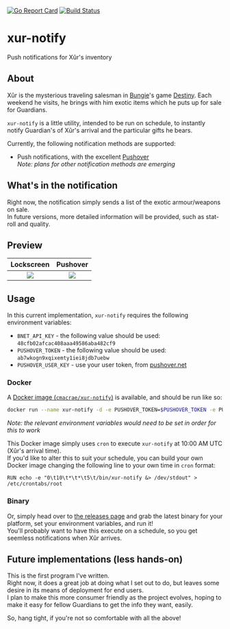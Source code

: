 [![Go Report Card](https://goreportcard.com/badge/github.com/cmacrae/xur-notify)](https://goreportcard.com/report/github.com/cmacrae/xur-notify) [![Build Status](https://travis-ci.org/cmacrae/xur-notify.svg?branch=master)](https://travis-ci.org/cmacrae/xur-notify)
# xur-notify
Push notifications for Xûr's inventory

## About
Xûr is the mysterious traveling salesman in [Bungie](https://bungie.net)'s game [Destiny](https://www.destinythegame.com/uk/en/home). Each weekend he visits, he brings with him exotic items which he puts up for sale for Guardians.  

`xur-notify` is a little utility, intended to be run on schedule, to instantly notify Guardian's of Xûr's arrival and the particular gifts he bears.

Currently, the following notification methods are supported:  
- Push notifications, with the excellent [Pushover](https://pushover.net)  
_Note: plans for other notification methods are emerging_

## What's in the notification
Right now, the notification simply sends a list of the exotic armour/weapons on sale.  
In future versions, more detailed information will be provided, such as stat-roll and quality.

## Preview
Lockscreen                 |  Pushover
:-------------------------:|:-------------------------:
![](http://i.imgur.com/j1YJwSN.png)  |  ![](http://i.imgur.com/l6dbZq4.png)

## Usage
In this current implementation, `xur-notify` requires the following environment variables:  
- `BNET_API_KEY` - the following value should be used: `48cfb02afcac408aaa49586aba482cf9`
- `PUSHOVER_TOKEN` - the following value should be used: `ab7wkogn9xqixemty1iei8jdb7uebw`
- `PUSHOVER_USER_KEY` - use your user token, from [pushover.net](https://pushover.net)

### Docker
A [Docker image (`cmacrae/xur-notify`)](https://hub.docker.com/r/cmacrae/xur-notify/) is available, and should be run like so:
``` bash
docker run --name xur-notify -d -e PUSHOVER_TOKEN=$PUSHOVER_TOKEN -e PUSHOVER_USER_KEY=$PUSHOVER_USER_KEY -e BNET_API_KEY=$BNET_API_KEY cmacrae/xur-notify:1.0.0-alpha
```
_Note: the relevant environment variables would need to be set in order for this to work_

This Docker image simply uses `cron` to execute `xur-notify` at 10:00 AM UTC (Xûr's arrival time).  
If you'd like to alter this to suit your schedule, you can build your own Docker image changing the following line to your own time in `cron` format:  
``` cron
RUN echo -e "0\t10\t*\t*\t5\t/bin/xur-notify &> /dev/stdout" > /etc/crontabs/root
```

### Binary
Or, simply head over to [the releases page](https://github.com/cmacrae/xur-notify/releases) and grab the latest binary for your platform, set your environment variables, and run it!  
You'll probably want to have this execute on a schedule, so you get seemless notifications when Xûr arrives.

## Future implementations (less hands-on)
This is the first program I've written.  
Right now, it does a great job at doing what I set out to do, but leaves some desire in its means of deployment for end users.  
I plan to make this more consumer friendly as the project evolves, hoping to make it easy for fellow Guardians to get the info they want, easily.  

So, hang tight, if you're not so comfortable with all the above!
